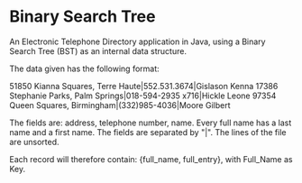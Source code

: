 # Binary Search Tree

An Electronic Telephone Directory application in Java, using a Binary Search Tree (BST) as an internal data structure.

The data given has the following format:

51850 Kianna Squares, Terre Haute|552.531.3674|Gislason Kenna
17386 Stephanie Parks, Palm Springs|018-594-2935 x716|Hickle Leone
97354 Queen Squares, Birmingham|(332)985-4036|Moore Gilbert

The fields are: address, telephone number, name. 
Every full name has a last name and a first name. 
The fields are separated by "|". 
The lines of the file are unsorted.

Each record will therefore contain: {full_name, full_entry}, with Full_Name as Key.